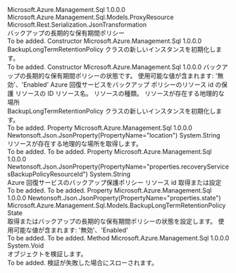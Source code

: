 <Type Name="BackupLongTermRetentionPolicy" FullName="Microsoft.Azure.Management.Sql.Models.BackupLongTermRetentionPolicy">
  <TypeSignature Language="C#" Value="public class BackupLongTermRetentionPolicy : Microsoft.Azure.Management.Sql.Models.ProxyResource" />
  <TypeSignature Language="ILAsm" Value=".class public auto ansi beforefieldinit BackupLongTermRetentionPolicy extends Microsoft.Azure.Management.Sql.Models.ProxyResource" />
  <TypeSignature Language="DocId" Value="T:Microsoft.Azure.Management.Sql.Models.BackupLongTermRetentionPolicy" />
  <TypeSignature Language="VB.NET" Value="Public Class BackupLongTermRetentionPolicy&#xA;Inherits ProxyResource" />
  <TypeSignature Language="F#" Value="type BackupLongTermRetentionPolicy = class&#xA;    inherit ProxyResource" />
  <AssemblyInfo>
    <AssemblyName>Microsoft.Azure.Management.Sql</AssemblyName>
    <AssemblyVersion>1.0.0.0</AssemblyVersion>
  </AssemblyInfo>
  <Base>
    <BaseTypeName>Microsoft.Azure.Management.Sql.Models.ProxyResource</BaseTypeName>
  </Base>
  <Interfaces />
  <Attributes>
    <Attribute>
      <AttributeName>Microsoft.Rest.Serialization.JsonTransformation</AttributeName>
    </Attribute>
  </Attributes>
  <Docs>
    <summary>
            バックアップの長期的な保有期間ポリシー
            </summary>
    <remarks>To be added.</remarks>
  </Docs>
  <Members>
    <Member MemberName=".ctor">
      <MemberSignature Language="C#" Value="public BackupLongTermRetentionPolicy ();" />
      <MemberSignature Language="ILAsm" Value=".method public hidebysig specialname rtspecialname instance void .ctor() cil managed" />
      <MemberSignature Language="DocId" Value="M:Microsoft.Azure.Management.Sql.Models.BackupLongTermRetentionPolicy.#ctor" />
      <MemberSignature Language="VB.NET" Value="Public Sub New ()" />
      <MemberType>Constructor</MemberType>
      <AssemblyInfo>
        <AssemblyName>Microsoft.Azure.Management.Sql</AssemblyName>
        <AssemblyVersion>1.0.0.0</AssemblyVersion>
      </AssemblyInfo>
      <Parameters />
      <Docs>
        <summary>
            BackupLongTermRetentionPolicy クラスの新しいインスタンスを初期化します。
            </summary>
        <remarks>To be added.</remarks>
      </Docs>
    </Member>
    <Member MemberName=".ctor">
      <MemberSignature Language="C#" Value="public BackupLongTermRetentionPolicy (Microsoft.Azure.Management.Sql.Models.BackupLongTermRetentionPolicyState state, string recoveryServicesBackupPolicyResourceId, string id = null, string name = null, string type = null, string location = null);" />
      <MemberSignature Language="ILAsm" Value=".method public hidebysig specialname rtspecialname instance void .ctor(valuetype Microsoft.Azure.Management.Sql.Models.BackupLongTermRetentionPolicyState state, string recoveryServicesBackupPolicyResourceId, string id, string name, string type, string location) cil managed" />
      <MemberSignature Language="DocId" Value="M:Microsoft.Azure.Management.Sql.Models.BackupLongTermRetentionPolicy.#ctor(Microsoft.Azure.Management.Sql.Models.BackupLongTermRetentionPolicyState,System.String,System.String,System.String,System.String,System.String)" />
      <MemberSignature Language="VB.NET" Value="Public Sub New (state As BackupLongTermRetentionPolicyState, recoveryServicesBackupPolicyResourceId As String, Optional id As String = null, Optional name As String = null, Optional type As String = null, Optional location As String = null)" />
      <MemberSignature Language="F#" Value="new Microsoft.Azure.Management.Sql.Models.BackupLongTermRetentionPolicy : Microsoft.Azure.Management.Sql.Models.BackupLongTermRetentionPolicyState * string * string * string * string * string -&gt; Microsoft.Azure.Management.Sql.Models.BackupLongTermRetentionPolicy" Usage="new Microsoft.Azure.Management.Sql.Models.BackupLongTermRetentionPolicy (state, recoveryServicesBackupPolicyResourceId, id, name, type, location)" />
      <MemberType>Constructor</MemberType>
      <AssemblyInfo>
        <AssemblyName>Microsoft.Azure.Management.Sql</AssemblyName>
        <AssemblyVersion>1.0.0.0</AssemblyVersion>
      </AssemblyInfo>
      <Parameters>
        <Parameter Name="state" Type="Microsoft.Azure.Management.Sql.Models.BackupLongTermRetentionPolicyState" />
        <Parameter Name="recoveryServicesBackupPolicyResourceId" Type="System.String" />
        <Parameter Name="id" Type="System.String" />
        <Parameter Name="name" Type="System.String" />
        <Parameter Name="type" Type="System.String" />
        <Parameter Name="location" Type="System.String" />
      </Parameters>
      <Docs>
        <param name="state">バックアップの長期的な保有期間ポリシーの状態です。 使用可能な値が含まれます: '無効'、'Enabled'</param>
        <param name="recoveryServicesBackupPolicyResourceId">Azure 回復サービスをバックアップ ポリシーのリソース id の保護</param>
        <param name="id">リソースの ID</param>
        <param name="name">リソース名。</param>
        <param name="type">リソースの種類。</param>
        <param name="location">リソースが存在する地理的な場所</param>
        <summary>
            BackupLongTermRetentionPolicy クラスの新しいインスタンスを初期化します。
            </summary>
        <remarks>To be added.</remarks>
      </Docs>
    </Member>
    <Member MemberName="Location">
      <MemberSignature Language="C#" Value="public string Location { get; }" />
      <MemberSignature Language="ILAsm" Value=".property instance string Location" />
      <MemberSignature Language="DocId" Value="P:Microsoft.Azure.Management.Sql.Models.BackupLongTermRetentionPolicy.Location" />
      <MemberSignature Language="VB.NET" Value="Public ReadOnly Property Location As String" />
      <MemberSignature Language="F#" Value="member this.Location : string" Usage="Microsoft.Azure.Management.Sql.Models.BackupLongTermRetentionPolicy.Location" />
      <MemberType>Property</MemberType>
      <AssemblyInfo>
        <AssemblyName>Microsoft.Azure.Management.Sql</AssemblyName>
        <AssemblyVersion>1.0.0.0</AssemblyVersion>
      </AssemblyInfo>
      <Attributes>
        <Attribute>
          <AttributeName>Newtonsoft.Json.JsonProperty(PropertyName="location")</AttributeName>
        </Attribute>
      </Attributes>
      <ReturnValue>
        <ReturnType>System.String</ReturnType>
      </ReturnValue>
      <Docs>
        <summary>
            リソースが存在する地理的な場所を取得します。
            </summary>
        <value>To be added.</value>
        <remarks>To be added.</remarks>
      </Docs>
    </Member>
    <Member MemberName="RecoveryServicesBackupPolicyResourceId">
      <MemberSignature Language="C#" Value="public string RecoveryServicesBackupPolicyResourceId { get; set; }" />
      <MemberSignature Language="ILAsm" Value=".property instance string RecoveryServicesBackupPolicyResourceId" />
      <MemberSignature Language="DocId" Value="P:Microsoft.Azure.Management.Sql.Models.BackupLongTermRetentionPolicy.RecoveryServicesBackupPolicyResourceId" />
      <MemberSignature Language="VB.NET" Value="Public Property RecoveryServicesBackupPolicyResourceId As String" />
      <MemberSignature Language="F#" Value="member this.RecoveryServicesBackupPolicyResourceId : string with get, set" Usage="Microsoft.Azure.Management.Sql.Models.BackupLongTermRetentionPolicy.RecoveryServicesBackupPolicyResourceId" />
      <MemberType>Property</MemberType>
      <AssemblyInfo>
        <AssemblyName>Microsoft.Azure.Management.Sql</AssemblyName>
        <AssemblyVersion>1.0.0.0</AssemblyVersion>
      </AssemblyInfo>
      <Attributes>
        <Attribute>
          <AttributeName>Newtonsoft.Json.JsonProperty(PropertyName="properties.recoveryServicesBackupPolicyResourceId")</AttributeName>
        </Attribute>
      </Attributes>
      <ReturnValue>
        <ReturnType>System.String</ReturnType>
      </ReturnValue>
      <Docs>
        <summary>
            Azure 回復サービスのバックアップ保護ポリシー リソース id 取得または設定
            </summary>
        <value>To be added.</value>
        <remarks>To be added.</remarks>
      </Docs>
    </Member>
    <Member MemberName="State">
      <MemberSignature Language="C#" Value="public Microsoft.Azure.Management.Sql.Models.BackupLongTermRetentionPolicyState State { get; set; }" />
      <MemberSignature Language="ILAsm" Value=".property instance valuetype Microsoft.Azure.Management.Sql.Models.BackupLongTermRetentionPolicyState State" />
      <MemberSignature Language="DocId" Value="P:Microsoft.Azure.Management.Sql.Models.BackupLongTermRetentionPolicy.State" />
      <MemberSignature Language="VB.NET" Value="Public Property State As BackupLongTermRetentionPolicyState" />
      <MemberSignature Language="F#" Value="member this.State : Microsoft.Azure.Management.Sql.Models.BackupLongTermRetentionPolicyState with get, set" Usage="Microsoft.Azure.Management.Sql.Models.BackupLongTermRetentionPolicy.State" />
      <MemberType>Property</MemberType>
      <AssemblyInfo>
        <AssemblyName>Microsoft.Azure.Management.Sql</AssemblyName>
        <AssemblyVersion>1.0.0.0</AssemblyVersion>
      </AssemblyInfo>
      <Attributes>
        <Attribute>
          <AttributeName>Newtonsoft.Json.JsonProperty(PropertyName="properties.state")</AttributeName>
        </Attribute>
      </Attributes>
      <ReturnValue>
        <ReturnType>Microsoft.Azure.Management.Sql.Models.BackupLongTermRetentionPolicyState</ReturnType>
      </ReturnValue>
      <Docs>
        <summary>
            取得またはバックアップの長期的な保有期間ポリシーの状態を設定します。
            使用可能な値が含まれます: '無効'、'Enabled'
            </summary>
        <value>To be added.</value>
        <remarks>To be added.</remarks>
      </Docs>
    </Member>
    <Member MemberName="Validate">
      <MemberSignature Language="C#" Value="public virtual void Validate ();" />
      <MemberSignature Language="ILAsm" Value=".method public hidebysig newslot virtual instance void Validate() cil managed" />
      <MemberSignature Language="DocId" Value="M:Microsoft.Azure.Management.Sql.Models.BackupLongTermRetentionPolicy.Validate" />
      <MemberSignature Language="VB.NET" Value="Public Overridable Sub Validate ()" />
      <MemberSignature Language="F#" Value="abstract member Validate : unit -&gt; unit&#xA;override this.Validate : unit -&gt; unit" Usage="backupLongTermRetentionPolicy.Validate " />
      <MemberType>Method</MemberType>
      <AssemblyInfo>
        <AssemblyName>Microsoft.Azure.Management.Sql</AssemblyName>
        <AssemblyVersion>1.0.0.0</AssemblyVersion>
      </AssemblyInfo>
      <ReturnValue>
        <ReturnType>System.Void</ReturnType>
      </ReturnValue>
      <Parameters />
      <Docs>
        <summary>
            オブジェクトを検証します。
            </summary>
        <remarks>To be added.</remarks>
        <exception cref="T:Microsoft.Rest.ValidationException">
            検証が失敗した場合にスローされます。
            </exception>
      </Docs>
    </Member>
  </Members>
</Type>